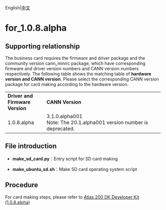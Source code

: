 English|[中文](README.md)

# for_1.0.8.alpha

## Supporting relationship

The business card requires the firmware and driver package and the community version cann_minirc package, which have corresponding firmware and driver version numbers and CANN version numbers respectively.
The following table shows the matching table of **hardware version and CANN version**. Please select the corresponding CANN version package for card making according to the hardware version.

<table>
<tr><td width="25%"><b>Driver and Firmware Version</b></td><td width="75%"><b>CANN Version</b></td></tr>
<tr><td>1.0.8.alpha</td><td>3.1.0.alpha001<br/>Note: The 20.1.alpha001 version number is deprecated.</td>
</tr>
</table>

## File introduction

- **make_sd_card.py**：Entry script for SD card making

- **make_ubuntu_sd.sh**：Make SD card operating system script

## Procedure

For card making steps, please refer to [Atlas 200 DK Developer Kit (1.0.8.alpha)](https://support.huaweicloud.com/intl/en-us/dedg-A200dk_3000_c75/atlased_04_0013.html)
